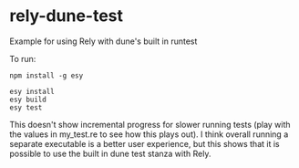 # rely-dune-test
Example for using Rely with dune's built in runtest

To run:
```
npm install -g esy

esy install
esy build
esy test
```

This doesn't show incremental progress for slower running tests (play with the values in my_test.re to see how this plays out). I think overall running a separate executable is a better user experience, but this shows that it is possible to use the built in dune test stanza with Rely.
